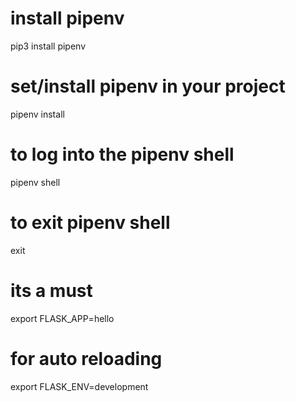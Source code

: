 
# install pipenv
pip3 install pipenv

# set/install pipenv in your project
pipenv install 

# to log into the pipenv shell 
pipenv shell

# to exit pipenv shell
exit




# its a must 
export FLASK_APP=hello

# for auto reloading
export FLASK_ENV=development
